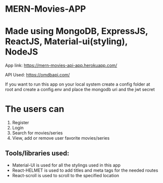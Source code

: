 # MERN-Movies-APP

# Made using MongoDB, ExpressJS, ReactJS, Material-ui(styling), NodeJS

App link: https://mern-movies-api-app.herokuapp.com/

API Used: https://omdbapi.com/

If you want to run this app on your local system create a config folder at root and create a config.env and place the mongodb uri and the jwt secret

# The users can
1. Register
2. Login
3. Search for movies/series
4. View, add or remove user favorite movies/series

## Tools/libraries used:

* Material-UI is used for all the stylings used in this app
* React-HELMET is used to add titles and meta tags for the needed routes
* React-scroll is used to scroll to the specified location
